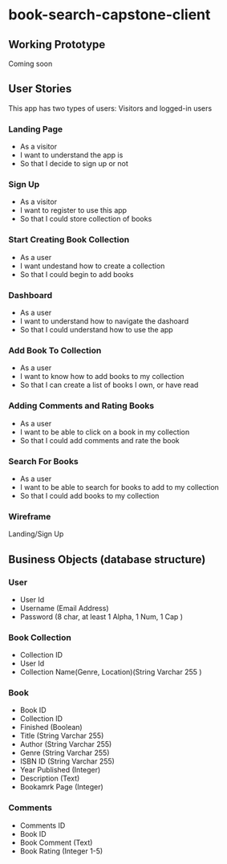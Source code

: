 # book-search-capstone-client

## Working Prototype
Coming soon

## User Stories
This app has two types of users: Visitors and logged-in users

### Landing Page
* As a visitor 
* I want to understand the app is
* So that I decide to sign up or not

### Sign Up
* As a visitor
* I want to register to use this app
* So that I could store collection of books

### Start Creating Book Collection
* As a user 
* I want undestand how to create a collection
* So that I could begin to add books

### Dashboard 
* As a user 
* I want to understand how to navigate the dashoard
* So that I could understand how to use the app

### Add Book To Collection
* As a user 
* I want to know how to add books to my collection
* So that I can create a list of books I own, or have read

### Adding Comments and Rating Books
* As a user
* I want to be able to click on a book in my collection
* So that I could add comments and rate the book 

### Search For Books
* As a user 
* I want to be able to search for books to add to my collection
* So that I could add books to my collection

### Wireframe
Landing/Sign Up


## Business Objects (database structure)
### User
  * User Id
  * Username (Email Address)
  * Password (8 char, at least 1 Alpha, 1 Num, 1 Cap )

### Book Collection
  * Collection ID
  * User Id
  * Collection Name(Genre, Location)(String Varchar 255  )

### Book
  * Book ID
  * Collection ID
  * Finished (Boolean)
  * Title (String Varchar 255)
  * Author (String Varchar 255)
  * Genre (String Varchar 255)
  * ISBN ID (String Varchar 255)
  * Year Published (Integer)
  * Description (Text)
  * Bookamrk Page (Integer)

### Comments
  * Comments ID
  * Book ID 
  * Book Comment (Text)
  * Book Rating (Integer 1-5)